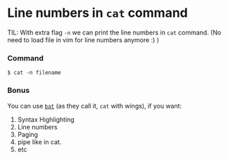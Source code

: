 # Line numbers in `cat` command
TIL: With extra flag `-n` we can print the line numbers in `cat` command.
(No need to load file in vim for line numbers anymore :) )


### Command
```
$ cat -n filename
```


### Bonus
You can use [`bat`](https://github.com/sharkdp/bat) (as they call it, `cat` with wings), if you want:
1. Syntax Highlighting
2. Line numbers
3. Paging
4. pipe like in cat.
5. etc
